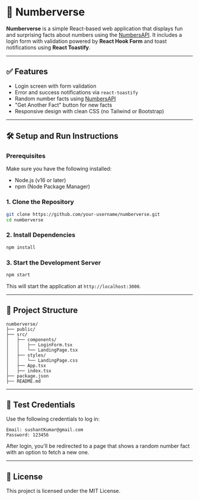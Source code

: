 # 🔢 Numberverse

**Numberverse** is a simple React-based web application that displays fun and surprising facts about numbers using the [NumbersAPI](http://numbersapi.com). It includes a login form with validation powered by **React Hook Form** and toast notifications using **React Toastify**.

---

## ✅ Features

- Login screen with form validation
- Error and success notifications via `react-toastify`
- Random number facts using [NumbersAPI](http://numbersapi.com)
- "Get Another Fact" button for new facts
- Responsive design with clean CSS (no Tailwind or Bootstrap)

---

## 🛠️ Setup and Run Instructions

### Prerequisites

Make sure you have the following installed:

- Node.js (v16 or later)
- npm (Node Package Manager)

### 1. Clone the Repository

```bash
git clone https://github.com/your-username/numberverse.git
cd numberverse
```

### 2. Install Dependencies

```bash
npm install
```

### 3. Start the Development Server

```bash
npm start
```

This will start the application at `http://localhost:3000`.

---

## 📁 Project Structure

```
numberverse/
├── public/
├── src/
│   ├── components/
│   │   ├── LoginForm.tsx
│   │   └── LandingPage.tsx
│   ├── styles/
│   │   └── LandingPage.css
│   ├── App.tsx
│   ├── index.tsx
├── package.json
├── README.md
```

---

## 🧪 Test Credentials

Use the following credentials to log in:

```
Email: sushantKumar@gmail.com
Password: 123456
```

After login, you'll be redirected to a page that shows a random number fact with an option to fetch a new one.

---

## 🔗 License

This project is licensed under the MIT License.
